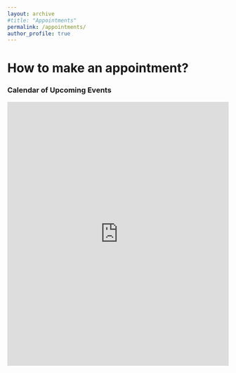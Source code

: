 ```yaml
---
layout: archive
#title: "Appointments"
permalink: /appointments/
author_profile: true
---
```

How to make an appointment?
=====


<div class="span9">
	<h3>Calendar of Upcoming Events</h3>
	<iframe src="https://www.google.com/calendar/embed?src=wshan@dblab.postech.ac.kr&amp;color=%231B887A&amp" style=" border-width:0 " width="100%" height="600" frameborder="0" scrolling="no"></iframe>
</div><!--/span-->